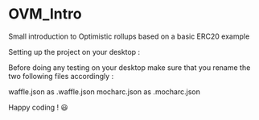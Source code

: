 # OVM_Intro
Small introduction to Optimistic rollups based on a basic ERC20 example

Setting up the project on your desktop : 

Before doing any testing on your desktop make sure that you rename the two following files accordingly : 

waffle.json as .waffle.json
mocharc.json as .mocharc.json

Happy coding ! 😃
